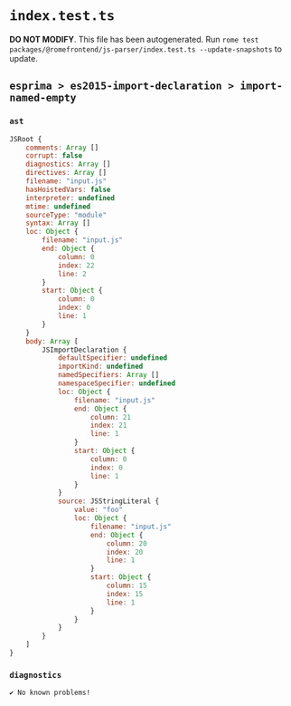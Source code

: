 # `index.test.ts`

**DO NOT MODIFY**. This file has been autogenerated. Run `rome test packages/@romefrontend/js-parser/index.test.ts --update-snapshots` to update.

## `esprima > es2015-import-declaration > import-named-empty`

### `ast`

```javascript
JSRoot {
	comments: Array []
	corrupt: false
	diagnostics: Array []
	directives: Array []
	filename: "input.js"
	hasHoistedVars: false
	interpreter: undefined
	mtime: undefined
	sourceType: "module"
	syntax: Array []
	loc: Object {
		filename: "input.js"
		end: Object {
			column: 0
			index: 22
			line: 2
		}
		start: Object {
			column: 0
			index: 0
			line: 1
		}
	}
	body: Array [
		JSImportDeclaration {
			defaultSpecifier: undefined
			importKind: undefined
			namedSpecifiers: Array []
			namespaceSpecifier: undefined
			loc: Object {
				filename: "input.js"
				end: Object {
					column: 21
					index: 21
					line: 1
				}
				start: Object {
					column: 0
					index: 0
					line: 1
				}
			}
			source: JSStringLiteral {
				value: "foo"
				loc: Object {
					filename: "input.js"
					end: Object {
						column: 20
						index: 20
						line: 1
					}
					start: Object {
						column: 15
						index: 15
						line: 1
					}
				}
			}
		}
	]
}
```

### `diagnostics`

```
✔ No known problems!

```
